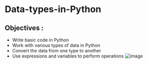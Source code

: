 # Data-types-in-Python #


## Objectives : ##
- Write basic code in Python
- Work with various types of data in Python
- Convert the data from one type to another
- Use expressions and variables to perform operations
![image](https://user-images.githubusercontent.com/85174125/144459181-b902c679-d49a-41ea-82e7-3421191ca70a.png)
